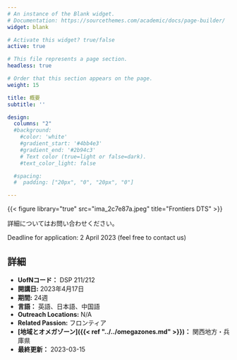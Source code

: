 ```yaml
---
# An instance of the Blank widget.
# Documentation: https://sourcethemes.com/academic/docs/page-builder/
widget: blank

# Activate this widget? true/false
active: true

# This file represents a page section.
headless: true

# Order that this section appears on the page.
weight: 15

title: 概要
subtitle: ''

design:
  columns: "2"
  #background:
    #color: 'white'
    #gradient_start: '#4bb4e3'
    #gradient_end: '#2b94c3'
    # Text color (true=light or false=dark).
    #text_color_light: false

  #spacing:
  #  padding: ["20px", "0", "20px", "0"]

---
```


{{< figure library="true" src="ima_2c7e87a.jpeg" title="Frontiers DTS" >}}

詳細についてはお問い合わせください。

Deadline for application: 2 April 2023 (feel free to contact us)

## 詳細

* **UofNコード：** DSP 211/212
* **開講日:** 2023年4月17日
* **期間:** 24週
* **言語：** 英語、日本語、中国語
* **Outreach Locations:** N/A
* **Related Passion:** フロンティア
* **[地域とオメガゾーン]({{< ref "../../omegazones.md" >}})：** 関西地方・兵庫県
* **最終更新：** 2023-03-15
